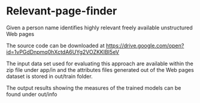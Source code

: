 # Relevant-page-finder

Given a person name identifies highly relevant freely available unstructured Web pages 

The source code can be downloaded at https://drive.google.com/open?id=1vPGdDnpmq0hXctdA6UYg2VOZKKlBI5eV

The input data set used for evaluating this approach are available within the zip file under app/in and the attributes files generated out of the Web pages dataset is stored in out/train folder.

The output results showing the measures of the trained models can be found under out/info

